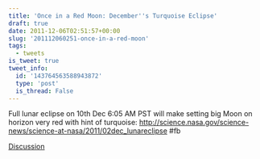 ```yaml
---
title: 'Once in a Red Moon: December''s Turquoise Eclipse'
draft: true
date: 2011-12-06T02:51:57+00:00
slug: '201112060251-once-in-a-red-moon'
tags:
  - tweets
is_tweet: true
tweet_info:
  id: '143764563588943872'
  type: 'post'
  is_thread: False
---
```




Full lunar eclipse on 10th Dec 6:05 AM PST will make setting big Moon on horizon very red with hint of turquoise: <http://science.nasa.gov/science-news/science-at-nasa/2011/02dec_lunareclipse> #fb

[Discussion](https://x.com/sytelus/status/143764563588943872)
